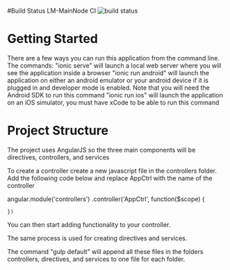 #Build Status LM-MainNode CI
![build status](http://prive.myds.me:3000/museum/museum/badge?branche=master)

# Getting Started

There are a few ways you can run this application from the command line.
The commands:
"ionic serve" will launch a local web server where you will see the application inside a browser
"ionic run android" will launch the application on either an android emulator or your android device if it is plugged in and developer mode is enabled. Note that you will need the Android SDK to run this command
"ionic run ios" will launch the application on an iOS simulator, you must have xCode to be able to run this command

# Project Structure
The project uses AngularJS so the three main components will be directives, controllers, and services

To create a controller create a new javascript file in the controllers folder.
Add the following code below and replace AppCtrl with the name of the controller

angular.module('controllers')
    .controller('AppCtrl', function($scope) {

    })

You can then start adding functionality to your controller.

The same process is used for creating directives and services.

The command "gulp default" will append all these files in the folders controllers, directives, and services to one file for each folder.
